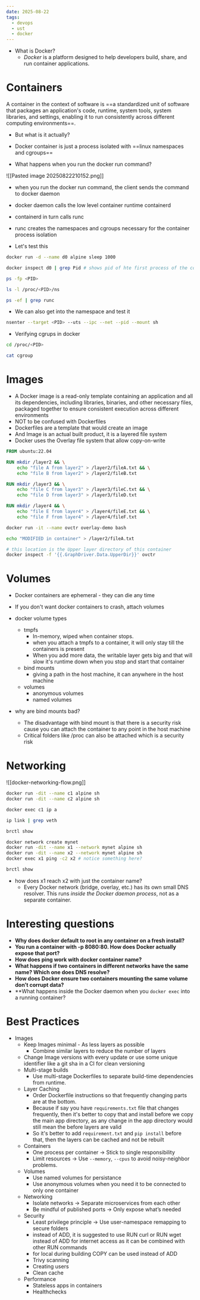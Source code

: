 ```yaml
---
date: 2025-08-22
tags:
  - devops
  - ust
  - docker
---
```


- What is Docker? 
	- _Docker_ is a platform designed to help developers build, share, and run container applications.

# Containers 

A container in the context of software is ==a standardized unit of software that packages an application's code, runtime, system tools, system libraries, and settings, enabling it to run consistently across different computing environments==.

- But what is it actually? 
- Docker container is just a process isolated with ==linux namespaces and cgroups== 

- What happens when you run the docker run command?

![[Pasted image 20250822210152.png]]

- when you run the docker run command, the client sends the command to docker daemon 
- docker daemon calls the low level container runtime containerd 
- containerd in turn calls runc 
- runc creates the namespaces and cgroups necessary for the container process isolation 

- Let's test this 

```bash
docker run -d --name d0 alpine sleep 1000

docker inspect d0 | grep Pid # shows pid of hte first process of the container 

ps -fp <PID>

ls -l /proc/<PID>/ns

ps -ef | grep runc
```

- We can also get into the namespace and test it 

```bash
nsenter --target <PID> --uts --ipc --net --pid --mount sh
```

- Verifying cgrups in docker 

```bash
cd /proc/<PID>

cat cgroup
```

# Images 

- A Docker image is a read-only template containing an application and all its dependencies, including libraries, binaries, and other necessary files, packaged together to ensure consistent execution across different environments
- NOT to be confused with Dockerfiles 
- Dockerfiles are a template that would create an image 
- And Image is an actual built product, it is a layered file system 
- Docker uses the Overlay file system that allow copy-on-write 

```Dockerfile
FROM ubuntu:22.04

RUN mkdir /layer2 && \
    echo "file A from layer2" > /layer2/fileA.txt && \
    echo "file B from layer2" > /layer2/fileB.txt

RUN mkdir /layer3 && \
    echo "file C from layer3" > /layer3/fileC.txt && \
    echo "file D from layer3" > /layer3/fileD.txt

RUN mkdir /layer4 && \
    echo "file E from layer4" > /layer4/fileE.txt && \
    echo "file F from layer4" > /layer4/fileF.txt
```

```bash
docker run -it --name ovctr overlay-demo bash
```

```bash
echo "MODIFIED in container" > /layer2/fileA.txt

# this location is the Upper layer directory of this container
docker inspect -f '{{.GraphDriver.Data.UpperDir}}' ovctr
```

# Volumes 

- Docker containers are ephemeral - they can die any time 
- If you don't want docker containers to crash, attach volumes
- docker volume types 
	- tmpfs
		- In-memory, wiped when container stops.
		- when you attach a tmpfs to a container, it will only stay till the containers is present 
		- When you add more data, the writable layer gets big and that will slow it's runtime down when you stop and start that container 
	- bind mounts 
	    - giving a path in the host machine, it can anywhere in the host machine
	- volumes
		- anonymous volumes 
		- named volumes 

- why are bind mounts bad?
	- The disadvantage with bind mount is that there is a security risk cause you can attach the container to any point in the host machine
	- Critical folders like /proc can also be attached which is a security risk 

# Networking


![[docker-networking-flow.png]]


```bash
docker run -dit --name c1 alpine sh
docker run -dit --name c2 alpine sh
```

```bash
docker exec c1 ip a
```

```bash
ip link | grep veth
```

```bash
brctl show
```

```bash
docker network create mynet
docker run -dit --name x1 --network mynet alpine sh
docker run -dit --name x2 --network mynet alpine sh
docker exec x1 ping -c2 x2 # notice something here?
```

```bash
brctl show
```

- how does x1 reach x2 with just the container name?
	- Every Docker network (bridge, overlay, etc.) has its own small DNS resolver. This runs _inside the Docker daemon process_, not as a separate container.
# Interesting questions

- **Why does docker default to root in any container on a fresh install?**
- **You run a container with -p 8080:80. How does Docker actually expose that port?**
- **How does ping work with docker container name?**
- **What happens if two containers in different networks have the same name? Which one does DNS resolve?**
- **How does Docker ensure two containers mounting the same volume don’t corrupt data?**
- **What happens inside the Docker daemon when you `docker exec` into a running container?

# Best Practices 

- Images 
	- Keep Images minimal - As less layers as possible 
		- Combine similar layers to reduce the number of layers 
	- Change Image versions with every update or use some unique identifier like a git sha in a CI for clean versioning 
	- Multi-stage builds
		- Use multi-stage Dockerfiles to separate build-time dependencies from runtime.
	- Layer Caching
		- Order Dockerfile instructions so that frequently changing parts are at the bottom.
		- Because if say you have `requirements.txt` file that changes frequently, then it's better to copy that and install before we copy the main app directory, as any change in the app directory would still mean the before layers are valid 
		- So it's better to add `requirement.txt` and `pip install` before that, then the layers can be cached and not be rebuilt
	- Containers 
		- One process per container → Stick to single responsibility
		- Limit resources → Use `--memory`, `--cpus` to avoid noisy-neighbor problems.
	- Volumes 
		- Use named volumes for persistance 
		- Use anonymous volumes when you need it to be connected to only one container 
	- Networking 
		- Isolate networks → Separate microservices from each other 
		- Be mindful of published ports → Only expose what’s needed
	- Security 
		- Least privilege principle -> Use user-namespace remapping to secure folders
		- instead of ADD, it is suggested to use RUN curl or RUN wget instead of ADD for internet access as it can be combined with other RUN commands 
		- for local during building COPY can be used instead of ADD
		- Trivy scanning
		- Creating users
		- Clean cache 
	- Performance 
		- Stateless apps in containers 
		- Healthchecks


 
